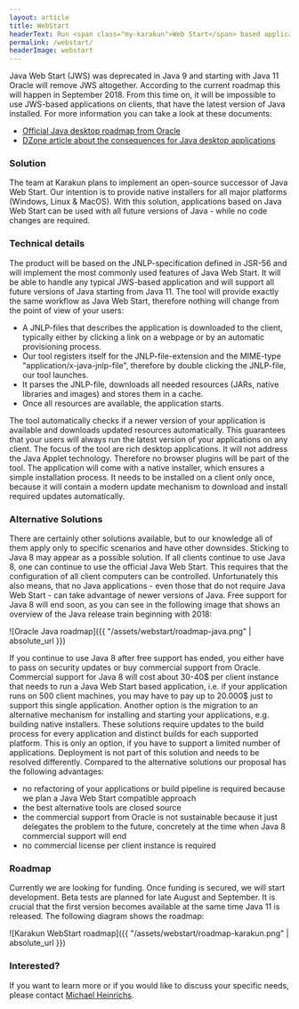 ```yaml
---
layout: article
title: WebStart
headerText: Run <span class="my-karakun">Web Start</span> based application after the release of <span class="my-karakun">Java 11</span>
permalink: /webstart/
headerImage: webstart
---
```

Java Web Start (JWS) was deprecated in Java 9 and starting with Java 11 Oracle will remove JWS altogether. According to the current roadmap this will happen in September 2018. From this time on, it will be impossible to use JWS-based applications on clients, that have the latest version of Java installed.
For more information you can take a look at these documents:

* [Official Java desktop roadmap from Oracle](http://www.oracle.com/technetwork/java/javase/javaclientroadmapupdate2018mar-4414431.pdf)
* [DZone article about the consequences for Java desktop applications](https://dzone.com/articles/what-the-future-java-releases-will-mean-for-legacy)

### Solution
The team at Karakun plans to implement an open-source successor of Java Web Start. Our intention is to provide native installers for all major platforms (Windows, Linux & MacOS). With this solution, applications based on Java Web Start can be used with all future versions of Java - while no code changes are required.

### Technical details
The product will be based on the JNLP-specification defined in JSR-56 and will implement the most commonly used features of Java Web Start. It will be able to handle any typical JWS-based application and will support all future versions of Java starting from Java 11.
The tool will provide exactly the same workflow as Java Web Start, therefore nothing will change from the point of view of your users: 
* A JNLP-files that describes the application is downloaded to the client, typically either by clicking a link on a webpage or by an automatic provisioning process. 
* Our tool registers itself for the JNLP-file-extension and the MIME-type "application/x-java-jnlp-file", therefore by double clicking the JNLP-file, our tool launches. 
* It parses the JNLP-file, downloads all needed resources (JARs, native libraries and images) and stores them in a cache. 
* Once all resources are available, the application starts. 

The tool automatically checks if a newer version of your application is available and downloads updated resources automatically. This guarantees that your users will always run the latest version of your applications on any client.
The focus of the tool are rich desktop applications. It will not address the Java Applet technology. Therefore no browser plugins will be part of the tool.
The application will come with a native installer, which ensures a simple installation process. It needs to be installed on a client only once, because it will contain a modern update mechanism to download and install required updates automatically.

### Alternative Solutions
There are certainly other solutions available, but to our knowledge all of them apply only to specific scenarios and have other downsides.
Sticking to Java 8 may appear as a possible solution. If all clients continue to use Java 8, one can continue to use the official Java Web Start. This requires that the configuration of all client computers can be  controlled. Unfortunately this also means, that no Java applications - even those that do not require Java Web Start - can take advantage of newer versions of Java.
Free support for Java 8 will end soon, as you can see in the following image that shows an overview of the Java release train beginning with 2018:

![Oracle Java roadmap]({{ "/assets/webstart/roadmap-java.png" | absolute_url }})

If you continue to use Java 8 after free support has ended, you either have to pass on security updates or buy commercial support from Oracle. Commercial support for Java 8 will cost about 30-40$ per client instance that needs to run a Java Web Start based application, i.e. if your application runs on 500 client machines, you may have to pay up to 20.000$ just to support this single application.
Another option is the migration to an alternative mechanism for installing and starting your applications, e.g. building native installers. These solutions require updates to the build process for every application and distinct builds for each supported platform. This is only an option, if you have to support a limited number of applications. Deployment is not part of this solution and needs to be resolved differently.
Compared to the alternative solutions our proposal has the following advantages:
* no refactoring of your applications or build pipeline is required because we plan a Java Web Start compatible approach
* the best alternative tools are closed source
* the commercial support from Oracle is not sustainable because it just delegates the problem to the future, concretely at the time when Java 8 commercial support will end
* no commercial license per client instance is required

### Roadmap
Currently we are looking for funding. Once funding is secured, we will start development. Beta tests are planned for late August and September. It is crucial that the first version becomes available at the same time Java 11 is released. The following diagram shows the roadmap:

![Karakun WebStart roadmap]({{ "/assets/webstart/roadmap-karakun.png" | absolute_url }})

### Interested?
If you want to learn more or if you would like to discuss your specific needs, please contact [Michael Heinrichs](mailto:michael.heinrichs@karakun.com).